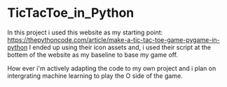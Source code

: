 # TicTacToe_in_Python

In this project i used this website as my starting point: https://thepythoncode.com/article/make-a-tic-tac-toe-game-pygame-in-python
I ended up using their icon assets and, i used their script at the bottem of the website as my baseline to base my game off.

How ever i'm actively adapting the code to my own project and i plan on intergrating machine learning to play the O side of the game.
